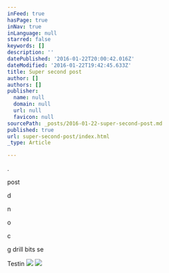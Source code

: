 ```yaml
---
inFeed: true
hasPage: true
inNav: true
inLanguage: null
starred: false
keywords: []
description: ''
datePublished: '2016-01-22T20:00:42.016Z'
dateModified: '2016-01-22T19:42:45.633Z'
title: Super second post
author: []
authors: []
publisher:
  name: null
  domain: null
  url: null
  favicon: null
sourcePath: _posts/2016-01-22-super-second-post.md
published: true
url: super-second-post/index.html
_type: Article

---
```

.

post

d 

n

o

c

g drill bits se

Testin
![](https://the-grid-user-content.s3-us-west-2.amazonaws.com/a7dfbd4d-416d-4efa-9947-d4b2f9df1bde.png)
![](https://the-grid-user-content.s3-us-west-2.amazonaws.com/4eae2361-fb14-4a0b-b8f8-ec48b65087c0.jpg)